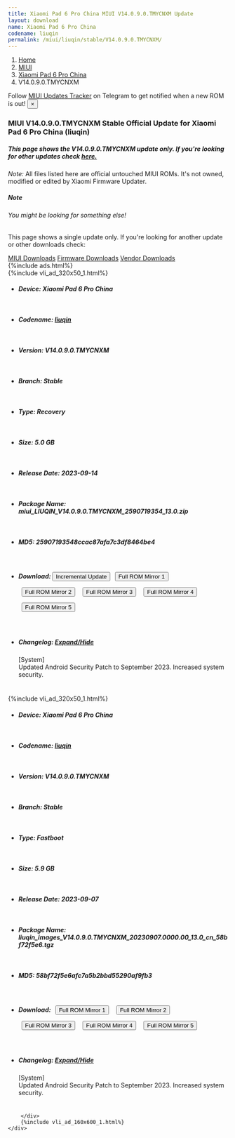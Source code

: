 ```yaml
---
title: Xiaomi Pad 6 Pro China MIUI V14.0.9.0.TMYCNXM Update
layout: download
name: Xiaomi Pad 6 Pro China
codename: liuqin
permalink: /miui/liuqin/stable/V14.0.9.0.TMYCNXM/
---
```

<nav aria-label="breadcrumb">
    <ol class="breadcrumb">
        <li class="breadcrumb-item"><a href="/">Home</a></li>
        <li class="breadcrumb-item"><a href="/miui/">MIUI</a></li>
        <li class="breadcrumb-item"><a href="/miui/liuqin/">Xiaomi Pad 6 Pro China</a></li>
        <li class="breadcrumb-item active" aria-current="page">V14.0.9.0.TMYCNXM</li>
    </ol>
</nav>
<div class="alert alert-primary alert-dismissible fade show" role="alert">
    Follow <a href="https://t.me/MIUIUpdatesTracker" class="alert-link">MIUI Updates Tracker</a> on Telegram to get
    notified when a new ROM is out!
    <button type="button" class="close" data-dismiss="alert" aria-label="Close">
        <span aria-hidden="true">&times;</span>
    </button>
</div>
<div class="col-12 mx-auto">
    <h3 class="title bg-light p-2 rounded">MIUI V14.0.9.0.TMYCNXM Stable Official Update for Xiaomi Pad 6 Pro China (liuqin)</h3>
    <h5>This page shows the V14.0.9.0.TMYCNXM update only. If you're looking for other updates check
        <a href="/miui/liuqin/">here.</a></h5>
    <p><i>Note: </i>All files listed here are official untouched MIUI ROMs.
        It's not owned, modified or edited by Xiaomi Firmware Updater.</p>
    <div class="card">
        <div class="card-body">
            <h5 class="card-title">Note</h5>
            <h6 class="card-subtitle mb-2 text-muted">You might be looking for something else!</h6>
            <p class="card-text">This page shows a single update only.
                If you're looking for another update or other downloads check:</p>
            <a href="/miui/" class="card-link">MIUI Downloads</a>
            <a href="/firmware/" class="card-link">Firmware Downloads</a>
            <a href="/vendor/" class="card-link">Vendor Downloads</a>
        </div>
    </div>
    {%include ads.html%}
    <div class="row justify-content-center">
        <div class="col-10" id="downloads">
                    <div class="card card-body">
            {%include vli_ad_320x50_1.html%}
            <ul class="list-unstyled">
                <li style="padding-bottom: 10px;">
                    <h5><b>Device: </b>Xiaomi Pad 6 Pro China</h5>
                </li>
                <li style="padding-bottom: 10px;">
                    <h5><b>Codename: </b> <a href="/miui/liuqin/" target="_blank">liuqin</a> </h5>
                </li>
                <li style="padding-bottom: 10px;">
                    <h5><b>Version: </b>V14.0.9.0.TMYCNXM</h5>
                </li>
                <li style="padding-bottom: 10px;">
                    <h5><b>Branch: </b>Stable</h5>
                </li>
                <li style="padding-bottom: 10px;">
                    <h5><b>Type: </b>Recovery</h5>
                </li>
                <li style="padding-bottom: 10px;">
                    <h5><b>Size: </b>5.0 GB</h5>
                </li>
                <li style="padding-bottom: 10px;">
                    <h5><b>Release Date: </b>2023-09-14</h5>
                </li>
                <li style="padding-bottom: 10px;">
                    <h5><b>Package Name: </b><span id="filename" class="text-dark">miui_LIUQIN_V14.0.9.0.TMYCNXM_2590719354_13.0.zip</span></h5>
                </li>
                <li style="padding-bottom: 10px;">
                    <h5><b>MD5: </b><span id="md5" class="text-muted">25907193548ccac87afa7c3df8464be4</span></h5>
                </li>
                <li style="padding-bottom: 10px;">
                    <h5><b>Download: </b><button type="button" id="incremental_download" class="btn btn-warning" onclick="window.open('https://bigota.d.miui.com/V14.0.9.0.TMYCNXM/miui-blockota-liuqin-V14.0.6.0.TMYCNXM-V14.0.9.0.TMYCNXM-c2191a3063-13.0.zip', '_blank');"><i class="fa fa-download"></i> Incremental Update</button> <button type="button" id="download" class="btn btn-primary" style="margin: 7px;" onclick="window.open('https://cdn-ota.azureedge.net/V14.0.9.0.TMYCNXM/miui_LIUQIN_V14.0.9.0.TMYCNXM_2590719354_13.0.zip', '_blank');"><i class="fa fa-download"></i> Full ROM Mirror 1</button> <button type="button" id="download" class="btn btn-primary" style="margin: 7px;" onclick="window.open('https://cdnorg.d.miui.com/V14.0.9.0.TMYCNXM/miui_LIUQIN_V14.0.9.0.TMYCNXM_2590719354_13.0.zip', '_blank');"><i class="fa fa-download"></i> Full ROM Mirror 2</button> <button type="button" id="download" class="btn btn-primary" style="margin: 7px;" onclick="window.open('https://bn.d.miui.com/V14.0.9.0.TMYCNXM/miui_LIUQIN_V14.0.9.0.TMYCNXM_2590719354_13.0.zip', '_blank');"><i class="fa fa-download"></i> Full ROM Mirror 3</button> <button type="button" id="download" class="btn btn-primary" style="margin: 7px;" onclick="window.open('https://bigota.d.miui.com/V14.0.9.0.TMYCNXM/miui_LIUQIN_V14.0.9.0.TMYCNXM_2590719354_13.0.zip', '_blank');"><i class="fa fa-download"></i> Full ROM Mirror 4</button> <button type="button" id="download" class="btn btn-primary" style="margin: 7px;" onclick="window.open('https://hugeota.d.miui.com/V14.0.9.0.TMYCNXM/miui_LIUQIN_V14.0.9.0.TMYCNXM_2590719354_13.0.zip', '_blank');"><i class="fa fa-download"></i> Full ROM Mirror 5</button></h5>
                </li>
                <li style="padding-bottom: 10px;">
                    <h5><b>Changelog: </b><a href="#liuqin_1_changelog" data-toggle="collapse" role="button"
                            aria-expanded="false" aria-controls="liuqin_1_changelog"> <i class="fa fa-arrow-down"
                                aria-hidden="true"></i> Expand/Hide</a></h5>
                    <div class="collapse" id="liuqin_1_changelog">
                        <p id="changelog_text">[System]<br>Updated Android Security Patch to September 2023. Increased system security.</p>
                    </div>
                </li>
            </ul>
        </div>
        <div class="card card-body">
            {%include vli_ad_320x50_1.html%}
            <ul class="list-unstyled">
                <li style="padding-bottom: 10px;">
                    <h5><b>Device: </b>Xiaomi Pad 6 Pro China</h5>
                </li>
                <li style="padding-bottom: 10px;">
                    <h5><b>Codename: </b> <a href="/miui/liuqin/" target="_blank">liuqin</a> </h5>
                </li>
                <li style="padding-bottom: 10px;">
                    <h5><b>Version: </b>V14.0.9.0.TMYCNXM</h5>
                </li>
                <li style="padding-bottom: 10px;">
                    <h5><b>Branch: </b>Stable</h5>
                </li>
                <li style="padding-bottom: 10px;">
                    <h5><b>Type: </b>Fastboot</h5>
                </li>
                <li style="padding-bottom: 10px;">
                    <h5><b>Size: </b>5.9 GB</h5>
                </li>
                <li style="padding-bottom: 10px;">
                    <h5><b>Release Date: </b>2023-09-07</h5>
                </li>
                <li style="padding-bottom: 10px;">
                    <h5><b>Package Name: </b><span id="filename" class="text-dark">liuqin_images_V14.0.9.0.TMYCNXM_20230907.0000.00_13.0_cn_58bf72f5e6.tgz</span></h5>
                </li>
                <li style="padding-bottom: 10px;">
                    <h5><b>MD5: </b><span id="md5" class="text-muted">58bf72f5e6afc7a5b2bbd55290af9fb3</span></h5>
                </li>
                <li style="padding-bottom: 10px;">
                    <h5><b>Download: </b> <button type="button" id="download" class="btn btn-primary" style="margin: 7px;" onclick="window.open('https://cdn-ota.azureedge.net/V14.0.9.0.TMYCNXM/liuqin_images_V14.0.9.0.TMYCNXM_20230907.0000.00_13.0_cn_58bf72f5e6.tgz', '_blank');"><i class="fa fa-download"></i> Full ROM Mirror 1</button> <button type="button" id="download" class="btn btn-primary" style="margin: 7px;" onclick="window.open('https://cdnorg.d.miui.com/V14.0.9.0.TMYCNXM/liuqin_images_V14.0.9.0.TMYCNXM_20230907.0000.00_13.0_cn_58bf72f5e6.tgz', '_blank');"><i class="fa fa-download"></i> Full ROM Mirror 2</button> <button type="button" id="download" class="btn btn-primary" style="margin: 7px;" onclick="window.open('https://bn.d.miui.com/V14.0.9.0.TMYCNXM/liuqin_images_V14.0.9.0.TMYCNXM_20230907.0000.00_13.0_cn_58bf72f5e6.tgz', '_blank');"><i class="fa fa-download"></i> Full ROM Mirror 3</button> <button type="button" id="download" class="btn btn-primary" style="margin: 7px;" onclick="window.open('https://bigota.d.miui.com/V14.0.9.0.TMYCNXM/liuqin_images_V14.0.9.0.TMYCNXM_20230907.0000.00_13.0_cn_58bf72f5e6.tgz', '_blank');"><i class="fa fa-download"></i> Full ROM Mirror 4</button> <button type="button" id="download" class="btn btn-primary" style="margin: 7px;" onclick="window.open('https://hugeota.d.miui.com/V14.0.9.0.TMYCNXM/liuqin_images_V14.0.9.0.TMYCNXM_20230907.0000.00_13.0_cn_58bf72f5e6.tgz', '_blank');"><i class="fa fa-download"></i> Full ROM Mirror 5</button></h5>
                </li>
                <li style="padding-bottom: 10px;">
                    <h5><b>Changelog: </b><a href="#liuqin_2_changelog" data-toggle="collapse" role="button"
                            aria-expanded="false" aria-controls="liuqin_2_changelog"> <i class="fa fa-arrow-down"
                                aria-hidden="true"></i> Expand/Hide</a></h5>
                    <div class="collapse" id="liuqin_2_changelog">
                        <p id="changelog_text">[System]<br>Updated Android Security Patch to September 2023. Increased system security.</p>
                    </div>
                </li>
            </ul>
        </div>

        </div>
        {%include vli_ad_160x600_1.html%}
    </div>
</div>
